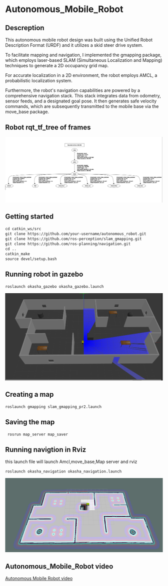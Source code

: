 # Autonomous_Mobile_Robot
## Descreption 
This autonomous mobile robot design was built using the Unified Robot Description Format (URDF) and it utilizes a skid steer drive system.

To facilitate mapping and navigation, I implemented the gmapping package, which employs laser-based SLAM (Simultaneous Localization and Mapping) techniques to generate a 2D occupancy grid map.

For accurate localization in a 2D environment, the robot employs AMCL, a probabilistic localization system.

Furthermore, the robot's navigation capabilities are powered by a comprehensive navigation stack. This stack integrates data from odometry, sensor feeds, and a designated goal pose. It then generates safe velocity commands, which are subsequently transmitted to the mobile base via the move_base package.

## Robot rqt_tf_tree of frames
![My Image](tf_tree.png)

## Getting started 
```
cd catkin_ws/src
git clone https://github.com/your-username/autonomous_robot.git
git clone https://github.com/ros-perception/slam_gmapping.git
git clone https://github.com/ros-planning/navigation.git
cd ..
catkin_make
source devel/setup.bash
```
## Running robot in gazebo
```
roslaunch okasha_gazebo okasha_gazebo.launch
```
![My Image](gazebo.png)

## Creating a map
```
roslaunch gmapping slam_gmapping_pr2.launch 
```
## Saving the map
```
 rosrun map_server map_saver 
```
## Running navigtion in Rviz
this launch file will launch Amcl,move_base,Map server and rviz 
```
roslaunch okasha_navigation okasha_navigation.launch 
```
![My Image](navigation.png)

## Autonomous_Mobile_Robot video

[Autonomous Mobile Robot video](https://youtu.be/IF3Fd8DPQEA)


